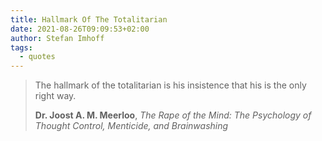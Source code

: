 ```yaml
---
title: Hallmark Of The Totalitarian
date: 2021-08-26T09:09:53+02:00
author: Stefan Imhoff
tags:
  - quotes
---
```


> The hallmark of the totalitarian is his insistence that his is the only right way.
>
> **Dr. Joost A. M. Meerloo**, _The Rape of the Mind: The Psychology of Thought Control, Menticide, and Brainwashing_
